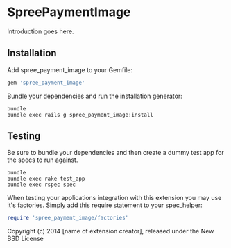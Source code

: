SpreePaymentImage
=================

Introduction goes here.

Installation
------------

Add spree_payment_image to your Gemfile:

```ruby
gem 'spree_payment_image'
```

Bundle your dependencies and run the installation generator:

```shell
bundle
bundle exec rails g spree_payment_image:install
```

Testing
-------

Be sure to bundle your dependencies and then create a dummy test app for the specs to run against.

```shell
bundle
bundle exec rake test_app
bundle exec rspec spec
```

When testing your applications integration with this extension you may use it's factories.
Simply add this require statement to your spec_helper:

```ruby
require 'spree_payment_image/factories'
```

Copyright (c) 2014 [name of extension creator], released under the New BSD License

